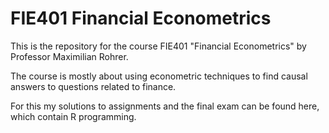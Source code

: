 # FIE401 Financial Econometrics

This is the repository for the course FIE401 "Financial Econometrics" by Professor Maximilian Rohrer. 

The course is mostly about using econometric techniques to find causal answers to questions related to finance.

For this my solutions to assignments and the final exam can be found here, which contain R programming.
